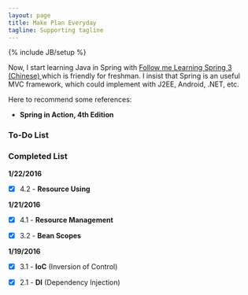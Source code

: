 ```yaml
---
layout: page
title: Make Plan Everyday
tagline: Supporting tagline
---
```

{% include JB/setup %}

Now, I start learning Java in Spring with [Follow me Learning Spring 3 (Chinese) ](http://jinnianshilongnian.iteye.com/category/206533) which is friendly for freshman. I insist that Spring is an useful MVC framework, which could implement with J2EE, Android, .NET, etc.

Here to recommend some references:

- **Spring in Action, 4th Edition**

### To-Do List



### Completed List

**1/22/2016**

- [x] 4.2 - **Resource Using**

**1/21/2016**

- [x] 4.1 - **Resource Management**

- [x] 3.2 - **Bean Scopes**

**1/19/2016**

- [x] 3.1 - **IoC** (Inversion of Control)

- [x] 2.1 - **DI** (Dependency Injection)
